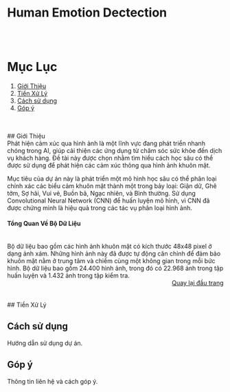 <a name="top"></a>
# Human Emotion Dectection
<br>
<br>

# Mục Lục
1. [Giới Thiệu](#giới-thiệu)
2. [Tiền Xử Lý](#tiền-xử-lý)
3. [Cách sử dụng](#cách-sử-dụng)
4. [Góp ý](#góp-ý)
<br>
<br>
## Giới Thiệu
<br>
Phát hiện cảm xúc qua hình ảnh là một lĩnh vực đang phát triển nhanh chóng trong AI, giúp cải thiện các ứng dụng từ chăm sóc sức khỏe đến dịch vụ khách hàng. Đề tài này được chọn nhằm tìm hiểu cách học sâu có thể được sử dụng để phát hiện các cảm xúc thông qua hình ảnh khuôn mặt.

Mục tiêu của dự án này là phát triển một mô hình học sâu có thể phân loại chính xác các biểu cảm khuôn mặt thành một trong bảy loại: Giận dữ, Ghê tởm, Sợ hãi, Vui vẻ, Buồn bã, Ngạc nhiên, và Bình thường. Sử dụng Convolutional Neural Network (CNN) để huấn luyện mô hình, vì CNN đã được chứng minh là hiệu quả trong các tác vụ phân loại hình ảnh.

#### Tổng Quan Về Bộ Dữ Liệu
<br>
Bộ dữ liệu bao gồm các hình ảnh khuôn mặt có kích thước 48x48 pixel ở dạng ảnh xám. Những hình ảnh này đã được tự động căn chỉnh để đảm bảo khuôn mặt nằm ở trung tâm và chiếm cùng một không gian trong mỗi bức hình. Bộ dữ liệu bao gồm 24.400 hình ảnh, trong đó có 22.968 ảnh trong tập huấn luyện và 1.432 ảnh trong tập kiểm tra.

<div style="text-align: right">
  <a href="#top">Quay lại đầu trang</a>
</div>
<br>
<br>
## Tiền Xử Lý


## Cách sử dụng
Hướng dẫn sử dụng dự án.

## Góp ý
Thông tin liên hệ và cách góp ý.

